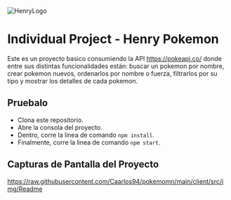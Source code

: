 ![HenryLogo](https://images7.alphacoders.com/592/592678.jpg)

# Individual Project - Henry Pokemon

Este es un proyecto basico consumiendo la API https://pokeapi.co/
donde entre sus distintas funcionalidades están: buscar un pokemon por nombre, crear pokemon nuevos,
ordenarlos por nombre o fuerza, filtrarlos por su tipo y mostrar los detalles de cada pokemon.

## Pruebalo

- Clona este repositorio.
- Abre la consola del proyecto.
- Dentro, corre la linea de comando `npm install`.
- Finalmente, corre la linea de comando `npm start`.

## Capturas de Pantalla del Proyecto

https://raw.githubusercontent.com/Caarlos94/pokemomn/main/client/src/img/Readme
